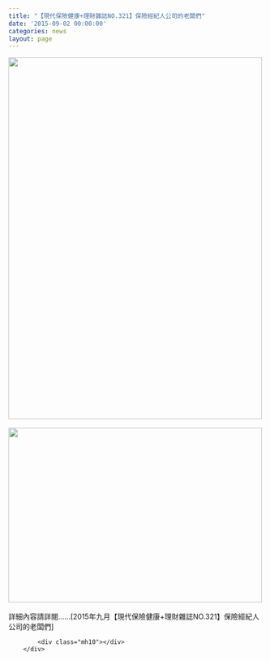 ```yaml
---
title: "【現代保險健康+理財雜誌NO.321】保險經紀人公司的老闆們"
date: '2015-09-02 00:00:00'
categories: news
layout: page
---
```


<div class="text">
			<div>
	<img alt="" src="http://www.leishan.com.tw/UserFiles/images/20150901%E3%80%90%E7%8F%BE%E4%BB%A3%E4%BF%9D%E9%9A%AA%E5%81%A5%E5%BA%B7%2B%E7%90%86%E8%B2%A1%E9%9B%9C%E8%AA%8CNO.321%E3%80%91%E4%BF%9D%E9%9A%AA%E7%B6%93%E7%B4%80%E4%BA%BA%E5%85%AC%E5%8F%B8%E7%9A%84%E8%80%81%E9%97%86%E5%80%91500.jpg" style="width: 500px; height: 712px;"></div>
<div>
	&nbsp;</div>
<div>
	<img alt="" src="http://www.leishan.com.tw/UserFiles/images/20150901%E3%80%90%E7%8F%BE%E4%BB%A3%E4%BF%9D%E9%9A%AA%E5%81%A5%E5%BA%B7%2B%E7%90%86%E8%B2%A1%E9%9B%9C%E8%AA%8CNO.321%E3%80%91%E4%BF%9D%E9%9A%AA%E7%B6%93%E7%B4%80%E4%BA%BA%E5%85%AC%E5%8F%B8%E7%9A%84%E8%80%81%E9%97%86%E5%80%91%281%29500.jpg" style="width: 500px; height: 344px;"></div>
<div>
	&nbsp;</div>
<div>
	詳細內容請詳閱......[2015年九月【現代保險健康+理財雜誌NO.321】保險經紀人公司的老闆們]</div>

			<div class="mh10"></div>
		</div>